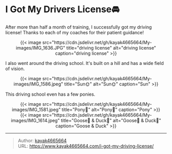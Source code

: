 # I Got My Drivers License🚘

After more than half a month of training, I successfully got my driving license! Thanks to each of my coaches for their patient guidance!
<!--more-->

<div align="center">
{{< image src="https://cdn.jsdelivr.net/gh/kayak4665664/My-images/IMG_1636.JPG" title="driving license" alt="driving license" caption="driving license" >}}
</div>

I also went around the driving school. It's built on a hill and has a wide field of vision.

<div align="center">
{{< image src="https://cdn.jsdelivr.net/gh/kayak4665664/My-images/IMG_1586.jpeg" title="Sun🌞" alt="Sun🌞" caption="Sun" >}}
</div>

This driving school even has a few ponies.

<div align="center">
{{< image src="https://cdn.jsdelivr.net/gh/kayak4665664/My-images/IMG_1581.jpeg" title="Pony🐴" alt="Pony🐴" caption="Pony" >}}
</div>

<div align="center">
{{< image src="https://cdn.jsdelivr.net/gh/kayak4665664/My-images/IMG_1614.jpeg" title="Goose🦢 & Duck🦆" alt="Goose🦢 & Duck🦆" caption="Goose & Duck" >}}
</div>

---

> Author: [kayak4665664](https://github.com/kayak4665664)  
> URL: https://www.kayak4665664.com/i-got-my-driving-license/  

